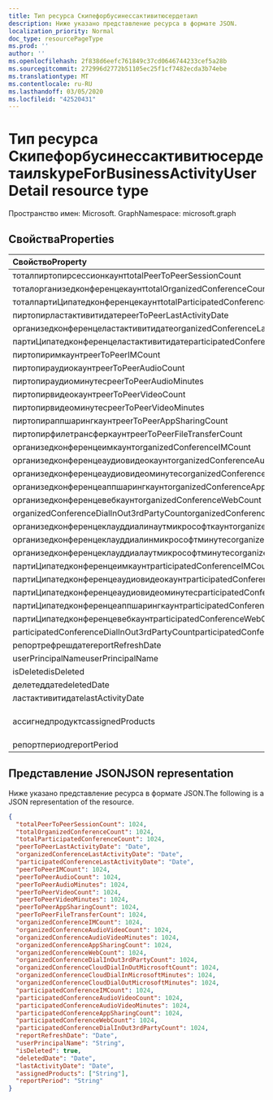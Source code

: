 ```yaml
---
title: Тип ресурса Скипефорбусинессактивитюсердетаил
description: Ниже указано представление ресурса в формате JSON.
localization_priority: Normal
doc_type: resourcePageType
ms.prod: ''
author: ''
ms.openlocfilehash: 2f838d6eefc761849c37cd0646744233cef5a28b
ms.sourcegitcommit: 272996d2772b51105ec25f1cf7482ecda3b74ebe
ms.translationtype: MT
ms.contentlocale: ru-RU
ms.lasthandoff: 03/05/2020
ms.locfileid: "42520431"
---
```

# <a name="skypeforbusinessactivityuserdetail-resource-type"></a><span data-ttu-id="68817-103">Тип ресурса Скипефорбусинессактивитюсердетаил</span><span class="sxs-lookup"><span data-stu-id="68817-103">skypeForBusinessActivityUserDetail resource type</span></span>

<span data-ttu-id="68817-104">Пространство имен: Microsoft. Graph</span><span class="sxs-lookup"><span data-stu-id="68817-104">Namespace: microsoft.graph</span></span>

## <a name="properties"></a><span data-ttu-id="68817-105">Свойства</span><span class="sxs-lookup"><span data-stu-id="68817-105">Properties</span></span>

| <span data-ttu-id="68817-106">Свойство</span><span class="sxs-lookup"><span data-stu-id="68817-106">Property</span></span>                                 | <span data-ttu-id="68817-107">Тип</span><span class="sxs-lookup"><span data-stu-id="68817-107">Type</span></span>              |
| :--------------------------------------- | :---------------- |
| <span data-ttu-id="68817-108">тоталпиртопирсессионкаунт</span><span class="sxs-lookup"><span data-stu-id="68817-108">totalPeerToPeerSessionCount</span></span>              | <span data-ttu-id="68817-109">Int64</span><span class="sxs-lookup"><span data-stu-id="68817-109">Int64</span></span>             |
| <span data-ttu-id="68817-110">тоталорганизедконференцекаунт</span><span class="sxs-lookup"><span data-stu-id="68817-110">totalOrganizedConferenceCount</span></span>            | <span data-ttu-id="68817-111">Int64</span><span class="sxs-lookup"><span data-stu-id="68817-111">Int64</span></span>             |
| <span data-ttu-id="68817-112">тоталпартиЦипатедконференцекаунт</span><span class="sxs-lookup"><span data-stu-id="68817-112">totalParticipatedConferenceCount</span></span>         | <span data-ttu-id="68817-113">Int64</span><span class="sxs-lookup"><span data-stu-id="68817-113">Int64</span></span>             |
| <span data-ttu-id="68817-114">пиртопирластактивитидате</span><span class="sxs-lookup"><span data-stu-id="68817-114">peerToPeerLastActivityDate</span></span>               | <span data-ttu-id="68817-115">Дата</span><span class="sxs-lookup"><span data-stu-id="68817-115">Date</span></span>              |
| <span data-ttu-id="68817-116">организедконференцеластактивитидате</span><span class="sxs-lookup"><span data-stu-id="68817-116">organizedConferenceLastActivityDate</span></span>      | <span data-ttu-id="68817-117">Дата</span><span class="sxs-lookup"><span data-stu-id="68817-117">Date</span></span>              |
| <span data-ttu-id="68817-118">партиЦипатедконференцеластактивитидате</span><span class="sxs-lookup"><span data-stu-id="68817-118">participatedConferenceLastActivityDate</span></span>   | <span data-ttu-id="68817-119">Дата</span><span class="sxs-lookup"><span data-stu-id="68817-119">Date</span></span>              |
| <span data-ttu-id="68817-120">пиртопиримкаунт</span><span class="sxs-lookup"><span data-stu-id="68817-120">peerToPeerIMCount</span></span>                        | <span data-ttu-id="68817-121">Int64</span><span class="sxs-lookup"><span data-stu-id="68817-121">Int64</span></span>             |
| <span data-ttu-id="68817-122">пиртопираудиокаунт</span><span class="sxs-lookup"><span data-stu-id="68817-122">peerToPeerAudioCount</span></span>                     | <span data-ttu-id="68817-123">Int64</span><span class="sxs-lookup"><span data-stu-id="68817-123">Int64</span></span>             |
| <span data-ttu-id="68817-124">пиртопираудиоминутес</span><span class="sxs-lookup"><span data-stu-id="68817-124">peerToPeerAudioMinutes</span></span>                   | <span data-ttu-id="68817-125">Int64</span><span class="sxs-lookup"><span data-stu-id="68817-125">Int64</span></span>             |
| <span data-ttu-id="68817-126">пиртопирвидеокаунт</span><span class="sxs-lookup"><span data-stu-id="68817-126">peerToPeerVideoCount</span></span>                     | <span data-ttu-id="68817-127">Int64</span><span class="sxs-lookup"><span data-stu-id="68817-127">Int64</span></span>             |
| <span data-ttu-id="68817-128">пиртопирвидеоминутес</span><span class="sxs-lookup"><span data-stu-id="68817-128">peerToPeerVideoMinutes</span></span>                   | <span data-ttu-id="68817-129">Int64</span><span class="sxs-lookup"><span data-stu-id="68817-129">Int64</span></span>             |
| <span data-ttu-id="68817-130">пиртопираппшарингкаунт</span><span class="sxs-lookup"><span data-stu-id="68817-130">peerToPeerAppSharingCount</span></span>                | <span data-ttu-id="68817-131">Int64</span><span class="sxs-lookup"><span data-stu-id="68817-131">Int64</span></span>             |
| <span data-ttu-id="68817-132">пиртопирфилетрансферкаунт</span><span class="sxs-lookup"><span data-stu-id="68817-132">peerToPeerFileTransferCount</span></span>              | <span data-ttu-id="68817-133">Int64</span><span class="sxs-lookup"><span data-stu-id="68817-133">Int64</span></span>             |
| <span data-ttu-id="68817-134">организедконференцеимкаунт</span><span class="sxs-lookup"><span data-stu-id="68817-134">organizedConferenceIMCount</span></span>               | <span data-ttu-id="68817-135">Int64</span><span class="sxs-lookup"><span data-stu-id="68817-135">Int64</span></span>             |
| <span data-ttu-id="68817-136">организедконференцеаудиовидеокаунт</span><span class="sxs-lookup"><span data-stu-id="68817-136">organizedConferenceAudioVideoCount</span></span>       | <span data-ttu-id="68817-137">Int64</span><span class="sxs-lookup"><span data-stu-id="68817-137">Int64</span></span>             |
| <span data-ttu-id="68817-138">организедконференцеаудиовидеоминутес</span><span class="sxs-lookup"><span data-stu-id="68817-138">organizedConferenceAudioVideoMinutes</span></span>     | <span data-ttu-id="68817-139">Int64</span><span class="sxs-lookup"><span data-stu-id="68817-139">Int64</span></span>             |
| <span data-ttu-id="68817-140">организедконференцеаппшарингкаунт</span><span class="sxs-lookup"><span data-stu-id="68817-140">organizedConferenceAppSharingCount</span></span>       | <span data-ttu-id="68817-141">Int64</span><span class="sxs-lookup"><span data-stu-id="68817-141">Int64</span></span>             |
| <span data-ttu-id="68817-142">организедконференцевебкаунт</span><span class="sxs-lookup"><span data-stu-id="68817-142">organizedConferenceWebCount</span></span>              | <span data-ttu-id="68817-143">Int64</span><span class="sxs-lookup"><span data-stu-id="68817-143">Int64</span></span>             |
| <span data-ttu-id="68817-144">organizedConferenceDialInOut3rdPartyCount</span><span class="sxs-lookup"><span data-stu-id="68817-144">organizedConferenceDialInOut3rdPartyCount</span></span> | <span data-ttu-id="68817-145">Int64</span><span class="sxs-lookup"><span data-stu-id="68817-145">Int64</span></span>             |
| <span data-ttu-id="68817-146">организедконференцеклауддиалинаутмикрософткаунт</span><span class="sxs-lookup"><span data-stu-id="68817-146">organizedConferenceCloudDialInOutMicrosoftCount</span></span> | <span data-ttu-id="68817-147">Int64</span><span class="sxs-lookup"><span data-stu-id="68817-147">Int64</span></span>             |
| <span data-ttu-id="68817-148">организедконференцеклауддиалинмикрософтминутес</span><span class="sxs-lookup"><span data-stu-id="68817-148">organizedConferenceCloudDialInMicrosoftMinutes</span></span> | <span data-ttu-id="68817-149">Int64</span><span class="sxs-lookup"><span data-stu-id="68817-149">Int64</span></span>             |
| <span data-ttu-id="68817-150">организедконференцеклауддиалаутмикрософтминутес</span><span class="sxs-lookup"><span data-stu-id="68817-150">organizedConferenceCloudDialOutMicrosoftMinutes</span></span> | <span data-ttu-id="68817-151">Int64</span><span class="sxs-lookup"><span data-stu-id="68817-151">Int64</span></span>             |
| <span data-ttu-id="68817-152">партиЦипатедконференцеимкаунт</span><span class="sxs-lookup"><span data-stu-id="68817-152">participatedConferenceIMCount</span></span>           | <span data-ttu-id="68817-153">Int64</span><span class="sxs-lookup"><span data-stu-id="68817-153">Int64</span></span>             |
| <span data-ttu-id="68817-154">партиЦипатедконференцеаудиовидеокаунт</span><span class="sxs-lookup"><span data-stu-id="68817-154">participatedConferenceAudioVideoCount</span></span>   | <span data-ttu-id="68817-155">Int64</span><span class="sxs-lookup"><span data-stu-id="68817-155">Int64</span></span>             |
| <span data-ttu-id="68817-156">партиЦипатедконференцеаудиовидеоминутес</span><span class="sxs-lookup"><span data-stu-id="68817-156">participatedConferenceAudioVideoMinutes</span></span> | <span data-ttu-id="68817-157">Int64</span><span class="sxs-lookup"><span data-stu-id="68817-157">Int64</span></span>             |
| <span data-ttu-id="68817-158">партиЦипатедконференцеаппшарингкаунт</span><span class="sxs-lookup"><span data-stu-id="68817-158">participatedConferenceAppSharingCount</span></span>   | <span data-ttu-id="68817-159">Int64</span><span class="sxs-lookup"><span data-stu-id="68817-159">Int64</span></span>             |
| <span data-ttu-id="68817-160">партиЦипатедконференцевебкаунт</span><span class="sxs-lookup"><span data-stu-id="68817-160">participatedConferenceWebCount</span></span>          | <span data-ttu-id="68817-161">Int64</span><span class="sxs-lookup"><span data-stu-id="68817-161">Int64</span></span>             |
| <span data-ttu-id="68817-162">participatedConferenceDialInOut3rdPartyCount</span><span class="sxs-lookup"><span data-stu-id="68817-162">participatedConferenceDialInOut3rdPartyCount</span></span> | <span data-ttu-id="68817-163">Int64</span><span class="sxs-lookup"><span data-stu-id="68817-163">Int64</span></span>             |
| <span data-ttu-id="68817-164">репортрефрешдате</span><span class="sxs-lookup"><span data-stu-id="68817-164">reportRefreshDate</span></span>                        | <span data-ttu-id="68817-165">Дата</span><span class="sxs-lookup"><span data-stu-id="68817-165">Date</span></span>              |
| <span data-ttu-id="68817-166">userPrincipalName</span><span class="sxs-lookup"><span data-stu-id="68817-166">userPrincipalName</span></span>                        | <span data-ttu-id="68817-167">String</span><span class="sxs-lookup"><span data-stu-id="68817-167">String</span></span>            |
| <span data-ttu-id="68817-168">isDeleted</span><span class="sxs-lookup"><span data-stu-id="68817-168">isDeleted</span></span>                                | <span data-ttu-id="68817-169">Логический</span><span class="sxs-lookup"><span data-stu-id="68817-169">Boolean</span></span>           |
| <span data-ttu-id="68817-170">делетеддате</span><span class="sxs-lookup"><span data-stu-id="68817-170">deletedDate</span></span>                              | <span data-ttu-id="68817-171">Дата</span><span class="sxs-lookup"><span data-stu-id="68817-171">Date</span></span>              |
| <span data-ttu-id="68817-172">ластактивитидате</span><span class="sxs-lookup"><span data-stu-id="68817-172">lastActivityDate</span></span>                         | <span data-ttu-id="68817-173">Дата</span><span class="sxs-lookup"><span data-stu-id="68817-173">Date</span></span>              |
| <span data-ttu-id="68817-174">ассигнедпродуктс</span><span class="sxs-lookup"><span data-stu-id="68817-174">assignedProducts</span></span>                         | <span data-ttu-id="68817-175">Коллекция String</span><span class="sxs-lookup"><span data-stu-id="68817-175">String collection</span></span> |
| <span data-ttu-id="68817-176">репортпериод</span><span class="sxs-lookup"><span data-stu-id="68817-176">reportPeriod</span></span>                             | <span data-ttu-id="68817-177">String</span><span class="sxs-lookup"><span data-stu-id="68817-177">String</span></span>            |

## <a name="json-representation"></a><span data-ttu-id="68817-178">Представление JSON</span><span class="sxs-lookup"><span data-stu-id="68817-178">JSON representation</span></span>

<span data-ttu-id="68817-179">Ниже указано представление ресурса в формате JSON.</span><span class="sxs-lookup"><span data-stu-id="68817-179">The following is a JSON representation of the resource.</span></span>

<!-- {
  "blockType": "resource",
  "@odata.type": "microsoft.graph.skypeForBusinessActivityUserDetail"
} -->

```json
{
  "totalPeerToPeerSessionCount": 1024, 
  "totalOrganizedConferenceCount": 1024, 
  "totalParticipatedConferenceCount": 1024, 
  "peerToPeerLastActivityDate": "Date", 
  "organizedConferenceLastActivityDate": "Date", 
  "participatedConferenceLastActivityDate": "Date", 
  "peerToPeerIMCount": 1024, 
  "peerToPeerAudioCount": 1024, 
  "peerToPeerAudioMinutes": 1024, 
  "peerToPeerVideoCount": 1024, 
  "peerToPeerVideoMinutes": 1024, 
  "peerToPeerAppSharingCount": 1024, 
  "peerToPeerFileTransferCount": 1024, 
  "organizedConferenceIMCount": 1024, 
  "organizedConferenceAudioVideoCount": 1024, 
  "organizedConferenceAudioVideoMinutes": 1024, 
  "organizedConferenceAppSharingCount": 1024, 
  "organizedConferenceWebCount": 1024, 
  "organizedConferenceDialInOut3rdPartyCount": 1024, 
  "organizedConferenceCloudDialInOutMicrosoftCount": 1024, 
  "organizedConferenceCloudDialInMicrosoftMinutes": 1024, 
  "organizedConferenceCloudDialOutMicrosoftMinutes": 1024, 
  "participatedConferenceIMCount": 1024, 
  "participatedConferenceAudioVideoCount": 1024, 
  "participatedConferenceAudioVideoMinutes": 1024, 
  "participatedConferenceAppSharingCount": 1024, 
  "participatedConferenceWebCount": 1024, 
  "participatedConferenceDialInOut3rdPartyCount": 1024, 
  "reportRefreshDate": "Date", 
  "userPrincipalName": "String", 
  "isDeleted": true, 
  "deletedDate": "Date", 
  "lastActivityDate": "Date", 
  "assignedProducts": ["String"], 
  "reportPeriod": "String"
}
```
